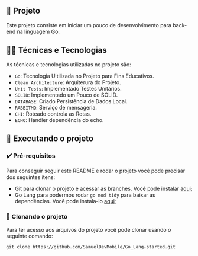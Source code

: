 ## 📱 Projeto

Este projeto consiste em iniciar um pouco de desenvolvimento para back-end na linguagem Go.


## 🧑‍💻 Técnicas e Tecnologias

As técnicas e tecnologias utilizadas no projeto são:

- `Go`: Tecnologia Ultilizada no Projeto para Fins Educativos.
- `Clean Architecture`: Arquiterura do Projeto.
- `Unit Tests`: Implementado Testes Unitários.
- `SOLID`: Implementado um Pouco de SOLID.
- `DATABASE`: Criado Persistência de Dados Local.
- `RABBITMQ`: Serviço de mensageria.
- `CHI`: Roteado controla as Rotas.
- `ECHO`: Handler dependência do echo.

## 📲 Executando o projeto

### ✔️ Pré-requisitos

Para conseguir seguir este README e rodar o projeto você pode precisar dos seguintes itens:
- Git para clonar o projeto e acessar as branches. Você pode instalar [aqui](https://git-scm.com/downloads);
- Go Lang para podermos rodar `go mod tidy` para baixar as dependências. Você pode instala-lo [aqui]([https://nodejs.org/en/](https://go.dev/doc/install));

### 🐙 Clonando o projeto

Para ter acesso aos arquivos do projeto você pode clonar usando o seguinte comando:

```
git clone https://github.com/SamuelDevMobile/Go_Lang-started.git
```
